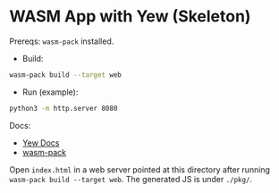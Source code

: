 # WASM App with Yew (Skeleton)

Prereqs: `wasm-pack` installed.

- Build:

```bash
wasm-pack build --target web
```

- Run (example):

```bash
python3 -m http.server 8080
```

Docs:

- [Yew Docs](https://yew.rs/docs/)
- [wasm-pack](https://rustwasm.github.io/wasm-pack/)

Open `index.html` in a web server pointed at this directory after running `wasm-pack build --target web`. The generated JS is under `./pkg/`.
